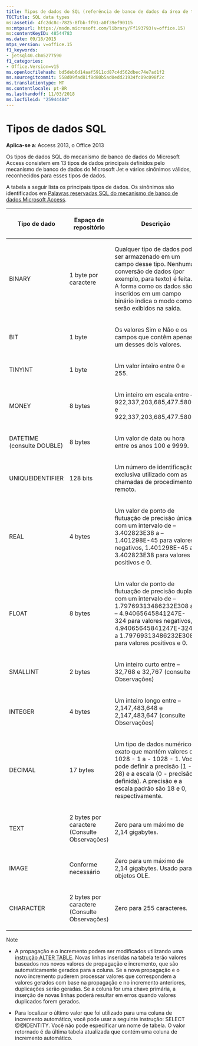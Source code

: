 ```yaml
---
title: Tipos de dados do SQL (referência de banco de dados da área de trabalho do Access)
TOCTitle: SQL data types
ms:assetid: 4fc2dc8c-7825-8fbb-ff91-a0f39ef90115
ms:mtpsurl: https://msdn.microsoft.com/library/Ff193793(v=office.15)
ms:contentKeyID: 48544783
ms.date: 09/18/2015
mtps_version: v=office.15
f1_keywords:
- jetsql40.chm5277590
f1_categories:
- Office.Version=v15
ms.openlocfilehash: bd5deb6d14aaf5911cd87c4d562dbec74e7ad1f2
ms.sourcegitcommit: 558d09fad81f8d80b5ad0edd21934fc09c098f2c
ms.translationtype: MT
ms.contentlocale: pt-BR
ms.lasthandoff: 11/03/2018
ms.locfileid: "25944484"
---
```

# <a name="sql-data-types"></a>Tipos de dados SQL

**Aplica-se a**: Access 2013, o Office 2013

Os tipos de dados SQL do mecanismo de banco de dados do Microsoft Access consistem em 13 tipos de dados principais definidos pelo mecanismo de banco de dados do Microsoft Jet e vários sinônimos válidos, reconhecidos para esses tipos de dados.

A tabela a seguir lista os principais tipos de dados. Os sinônimos são identificados em [Palavras reservadas SQL do mecanismo de banco de dados Microsoft Access](sql-reserved-words.md).

<table>
<colgroup>
<col style="width: 33%" />
<col style="width: 33%" />
<col style="width: 33%" />
</colgroup>
<thead>
<tr class="header">
<th><p>Tipo de dado</p></th>
<th><p>Espaço de repositório</p></th>
<th><p>Descrição</p></th>
</tr>
</thead>
<tbody>
<tr class="odd">
<td><p>BINARY</p></td>
<td><p>1 byte por caractere</p></td>
<td><p>Qualquer tipo de dados pode ser armazenado em um campo desse tipo. Nenhuma conversão de dados (por exemplo, para texto) é feita. A forma como os dados são inseridos em um campo binário indica o modo como serão exibidos na saída.</p></td>
</tr>
<tr class="even">
<td><p>BIT</p></td>
<td><p>1 byte</p></td>
<td><p>Os valores Sim e Não e os campos que contêm apenas um desses dois valores.</p></td>
</tr>
<tr class="odd">
<td><p>TINYINT</p></td>
<td><p>1 byte</p></td>
<td><p>Um valor inteiro entre 0 e 255.</p></td>
</tr>
<tr class="even">
<td><p>MONEY</p></td>
<td><p>8 bytes</p></td>
<td><p>Um inteiro em escala entre – 922,337,203,685,477.5808 e 922,337,203,685,477.5807.</p></td>
</tr>
<tr class="odd">
<td><p>DATETIME (consulte DOUBLE)</p></td>
<td><p>8 bytes</p></td>
<td><p>Um valor de data ou hora entre os anos 100 e 9999.</p></td>
</tr>
<tr class="even">
<td><p>UNIQUEIDENTIFIER</p></td>
<td><p>128 bits</p></td>
<td><p>Um número de identificação exclusiva utilizado com as chamadas de procedimento remoto.</p></td>
</tr>
<tr class="odd">
<td><p>REAL</p></td>
<td><p>4 bytes</p></td>
<td><p>Um valor de ponto de flutuação de precisão única com um intervalo de – 3.402823E38 a – 1.401298E-45 para valores negativos, 1.401298E-45 a 3.402823E38 para valores positivos e 0.</p></td>
</tr>
<tr class="even">
<td><p>FLOAT</p></td>
<td><p>8 bytes</p></td>
<td><p>Um valor de ponto de flutuação de precisão dupla com um intervalo de – 1.79769313486232E308 a – 4.94065645841247E-324 para valores negativos, 4.94065645841247E-324 a 1.79769313486232E308 para valores positivos e 0.</p></td>
</tr>
<tr class="odd">
<td><p>SMALLINT</p></td>
<td><p>2 bytes</p></td>
<td><p>Um inteiro curto entre –  32,768 e 32,767 (consulte Observações)</p></td>
</tr>
<tr class="even">
<td><p>INTEGER</p></td>
<td><p>4 bytes</p></td>
<td><p>Um inteiro longo entre –  2,147,483,648 e 2,147,483,647 (consulte Observações)</p></td>
</tr>
<tr class="odd">
<td><p>DECIMAL</p></td>
<td><p>17 bytes</p></td>
<td><p>Um tipo de dados numérico exato que mantém valores de 1028 - 1 a - 1028 - 1. Você pode definir a precisão (1 - 28) e a escala (0 - precisão definida). A precisão e a escala padrão são 18 e 0, respectivamente.</p></td>
</tr>
<tr class="even">
<td><p>TEXT</p></td>
<td><p>2 bytes por caractere (Consulte Observações)</p></td>
<td><p>Zero para um máximo de 2,14 gigabytes.</p></td>
</tr>
<tr class="odd">
<td><p>IMAGE</p></td>
<td><p>Conforme necessário</p></td>
<td><p>Zero para um máximo de 2,14 gigabytes. Usado para objetos OLE.</p></td>
</tr>
<tr class="even">
<td><p>CHARACTER</p></td>
<td><p>2 bytes por caractere (Consulte Observações)</p></td>
<td><p>Zero para 255 caracteres.</p></td>
</tr>
</tbody>
</table>



> [!NOTE]
> <UL>
> <LI>
> <P>A propagação e o incremento podem ser modificados utilizando uma <A href="alter-table-statement-microsoft-access-sql.md">instrução ALTER TABLE</A>. Novas linhas inseridas na tabela terão valores baseados nos novos valores de propagação e incremento, que são automaticamente gerados para a coluna. Se a nova propagação e o novo incremento puderem processar valores que correspondem a valores gerados com base na propagação e no incremento anteriores, duplicações serão geradas. Se a coluna for uma chave primária, a inserção de novas linhas poderá resultar em erros quando valores duplicados forem gerados.</P>
> <LI>
> <P>Para localizar o último valor que foi utilizado para uma coluna de incremento automático, você pode usar a seguinte instrução: SELECT @@IDENTITY. Você não pode especificar um nome de tabela. O valor retornado é da última tabela atualizada que contém uma coluna de incremento automático.</P></LI></UL>


